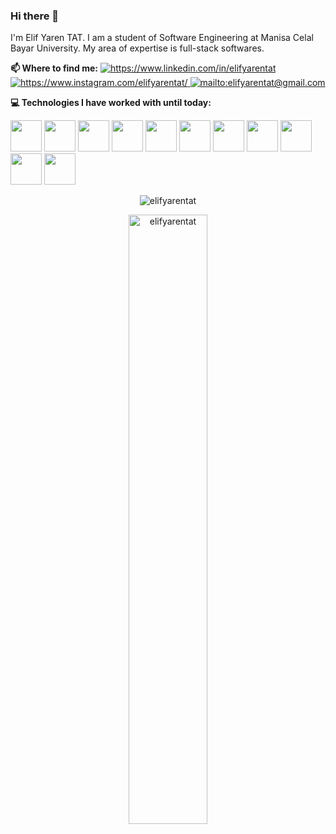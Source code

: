 ### Hi there 👋
I'm Elif Yaren TAT. I am a student of Software Engineering at Manisa Celal Bayar University. My area of ​​expertise is full-stack softwares.



**📫 Where to find me:**
<a href="https://www.linkedin.com/in/elifyarentat" target="_blank">
    <img src="https://img.shields.io/badge/%20-linkedin-0072b1" alt="https://www.linkedin.com/in/elifyarentat">
</a>
<a href="https://www.instagram.com/elifyarentat/" target="_blank">
    <img src="https://img.shields.io/badge/%20-instagram-fbad50" alt="https://www.instagram.com/elifyarentat/">
</a>
<a href="mailto:elifyarentat@gmail.com" target="_blank">
    <img src="https://img.shields.io/badge/%20-gmail-B23121" alt="mailto:elifyarentat@gmail.com">
</a>


**💻 Technologies I have worked with until today:** 

<code><img height="50" src="https://www.vectorlogo.zone/logos/docker/docker-ar21.svg"></code>
<code><img height="50" src="https://www.vectorlogo.zone/logos/npmjs/npmjs-ar21.svg"></code>
<code><img height="50" src="https://www.vectorlogo.zone/logos/nodejs/nodejs-horizontal.svg"></code>
<code><img height="50" src="https://www.vectorlogo.zone/logos/angular/angular-ar21.svg"></code>
<code><img height="50" src="https://www.vectorlogo.zone/logos/android/android-ar21.svg"></code>
<code><img height="50" src="https://www.vectorlogo.zone/logos/java/java-ar21.svg"></code>
<code><img height="50" src="https://www.vectorlogo.zone/logos/getbootstrap/getbootstrap-ar21.svg"></code>
<code><img height="50" src="https://www.vectorlogo.zone/logos/sass-lang/sass-lang-ar21.svg"></code>
<code><img height="50" src="https://www.vectorlogo.zone/logos/mysql/mysql-ar21.svg"></code>
<code><img height="50" src="https://www.vectorlogo.zone/logos/graphql/graphql-ar21.svg"></code>
<code><img height="50" src="https://www.vectorlogo.zone/logos/hasuraio/hasuraio-ar21.svg"></code>
<p align="center"><img src="https://github-profile-trophy.vercel.app/?username=elifyarentat&theme=dracula&column=7" alt="elifyarentat" /></p>
<p align="center"><img src="https://github-readme-stats.vercel.app/api?username=elifyarentat&show_icons=true&theme=radical&locale=en&count_private=true&hide=issues" alt="elifyarentat" width="50%" /></p>
